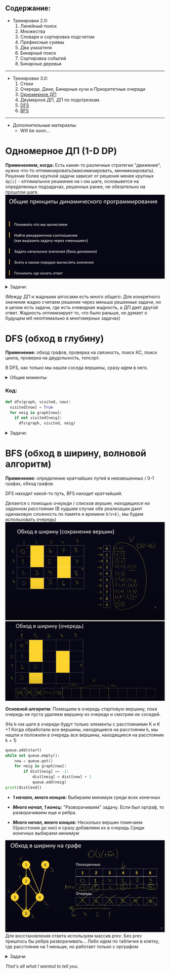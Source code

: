 ## Содержание:
* Тренировки 2.0:
  1. Линейный поиск
  2. Множества
  3. Словари и сортировка подсчетом
  4. Префиксные суммы
  5. Два указателя
  6. Бинарный поиск
  7. Сортировка событий
  8. Бинарные деревья
___
* Тренировки 3.0:
  1. Стеки
  2. Очереди, Деки, Бинарные кучи и Приоритетные очереди 
  3. [Одномерное ДП](#одномерное-дп-1-d-dp)
  4. Двумерное ДП, ДП по подотрезкам
  5. [DFS](#dfs-обход-в-глубину)
  6. [BFS](#bfs-обход-в-ширину-волновой-алгоритм)
___
* Дополнительные материалы:
  * Will be soon...

# Одномерное ДП (1-D DP)
**Примененяем, когда:** Есть какие-то различные стратегии "движения", нужно что-то оптимизировать(максимизировать, минимизировать).
Решение более крупной задачи зависит от решения менее крупных
`dp[i]` - оптимальное решеиние на i-ом шаге, основывется на определенных подзадачах, решенных ранее, не обязательно на прошлом шаге.
![](/img/dp1.jpg)

<details>
<summary>Задачи:</summary>

### Ступеньки со стоимостью с восстановлением пути
![](/img/dp2.jpg)
Классика.\
**Переход**: `dp[i] = cost[i] + max(dp[i - 1], dp[i - 2])` (на ступень i можем попасть только из ступеней `i - 1`, `i - 2`, для которых оптимальное значение вычислено)\
**База**: `dp[0] = 0, dp[1] = cost[1]`\
**Ответ** в dp[n].
**Восстановление:** с помощью массива prev, либо идти с конца и смотреть: на последней ступеньке у нас 55, получили 10, значит ищем ступеньку с суммой 45 итд.\
**Сложность:** `O(N)`

### Наибольшая возрастающая подпоследовательность (НВП, LIS):
![](/img/dp3.jpg)
![](/img/dp4.jpg)
**Идея:** Для очередного числа перебираем все предыдущие числа, выделяем среди них все, к которым можем приписать текущее, и выбираем среди этих чисел то, у которого `dp[]`, то есть длина подпоследовательности, максимальая
Так, для каждой позиции запомним, какая самая длинная
последовательность заканчивается в ней. \
**БАЗА:** `dp[0]` = 0\
**Ответ** - индекс, при котором `dp` максимально\
**Сложность:** `O(N**2)`

TODO:
![](/img/dp5.jpg)

### Покупка билетов:
![](/img/dp6.jpg)
![](/img/dp7.jpg)
База нужна для dp[0], dp[1], dp[2]
Если заполнили виртуальными людьми, базу можно не прописывать.

<details>

```py
n = int(input())
a = [0] * n
b = [0] * n
c = [0] * n

for i in range(n):
    a[i], b[i], c[i] = map(int, input().split())

INF = 5001
dp = [INF] * (n + 1)

dp[0] = 0
dp[1] = a[0]
if n > 1:
    dp[2] = min(dp[1] + a[1], b[0])

for i in range(3, n + 1):
    dp[i] = min(dp[i - 1] + a[i - 1], dp[i - 2] + b[i - 2], dp[i - 3] + c[i - 3])

print(dp[n])
```
</details>


### Гвоздики (№25)
Требуется соединить некоторые пары гвоздиков ниточками так, чтобы к каждому гвоздику была привязана хотя бы одна ниточка, а суммарная длина всех ниточек была минимальна.\
В первой строке входных данных записано число N — количество гвоздиков (2 ≤ N ≤ 100). В следующей строке заданы N чисел — координаты всех гвоздиков (неотрицательные целые числа, не превосходящие 10000).\
Выведите единственное число — минимальную суммарную длину всех ниточек.

**База:**
`dp[0] = dp[1] = 0`\
`dp[2] = a[1] - a[0]`\
`dp[3] = a[2] - a[0]`

**ИДЕЯ:**
`dp[i]` - минимальная длина всех ниточек такая, что к каждому из i гвоздиков привязана хотя бы одна ниточка.
Если количество гвоздиков четное, **соединяем последний с предпоследним**, а i - 1 не соединяем с i - 2.
Если количество нечетное, то **соединяем поледний с предпоследним** и выбираем, что лучше:
+ не соединить i - 1 и i - 2 (используем `dp[i - 2]`)
+ соединить i - 1 с i - 2, не соединить i - 2 с i - 2 (используем `dp[i - 1]`)

(По сути смотрим, что короче: `a[i - 1] - a[i - 2]` или `a[i - 2] - a[i - 3]` - помчены зеленым на рисунке)
![](/img/dp8.jpg)

**Переход:** `dp[i] = min(dp[i - 1], dp[i - 2]) + a[i - 1] - a[i - 2]`\
**Сложность:** `O(N)`

### Три единицы подряд (№21)
По данному числу N определите количество последовательностей из нулей и единиц длины N, в которых никакие три единицы не стоят рядом.

**ИДЕЯ:**
dp[i] - количество последовательностей из 0 и 1 длины `i`, в которых никакие три единицы не стоят рядом.
Рассмотрим послдовательность длины `i`. Она могла получиться из последовательностей длиной `i - 1`: приписыванием 0, длиной `i - 2`: приписыванием 01, длиной `i - 3`: приписыванием 011. Так мы рассмотрим все варианты, которые между собой не пересекаются (Всего 8 вариантов окончаний).
Мы как бы строим последовательность.

![](/img/dp9.jpg)
**База:**
`dp[0] = 1, dp[1] = 2, dp[2] = 4`

**Переход:**
`dp[i] = dp[i - 1] + dp[i - 2] + dp[i - 3]`

**Сложность:** `O(N)`

</details>


(Между ДП и жадными алгосами есть много общего:
Для конкретного значения жадно считаем решение через меньше решенные задачи, но в целом есть задачи, где есть очевидная жадность, а ДП дает другой ответ.
Жадность оптимизирует то, что было раньше, не думает о будущем
мб неоптимально в многомерных задачах)


# DFS (обход в глубину)
**Применение:** обход графов, проверка на связность, поиск КС, поиск цикла, проверка на двудольность, топсорт.

В DFS, как только мы нашли соседа вершины, сразу идем в него.

<details>
<summary>Общие моменты:</summary>

**Дерево** - связный (сущ. пусть от каждой вершины до каждой) ациклический граф, `кол-во ребер = кол-во вершин - 1`.

**Полный граф** - каждая вершина соединена с каждой, количество ребер = `V(V - 1).`

**Двудольный граф** - все вершины можно разложить по 2 долям, и ребра будут только между вершинами из разных долей

**Планарный** - граф, который можно изобразить на плоскости(чтобы ребра не пересеклись)

**Графы,** в которых кол-во ребер сильно меньше V^2 наз. **разрежеными** (V^3/2. Если меньше, то точно не подходит матрица смежности за исключением очень маленьких задач)\
Основные **способы хранения** графов в задачах:
1) Матрица смежности - `O(V^2)` памяти и времени  
2) Список смежности - `O(V + E)` памяти и времени

Почти всегда в задачах нужно уметь по номеру вершины определить номера всех ее соседей.
Порядок обработки обычно не имеет значения.

**КС** - (максимальное по включению) подмножество вершин и ребер их соединяющих, внутри которого можно дойти от каждой вершины до каждой и его нельзя расширить (нельзя добавить вершины) 
**КС и Связность** только для НЕОРГРАФА.\
</details>

### Код:
```py
def dfs(graph, visited, now):
  visited[now] = True
  for neig in graph[now]:
    if not visited[neig]:
      dfs(graph, visited, neig)
```
<details>
<summary>Задачи:</summary>

---

### Проверка на связность -  запускаем DFS и считаем кол-во вершин
 
 В этой и дальнейших задачах граф может иметь несколько компонент связности, поэтому чтобы пройтись по всем вершинам, перебираем все вершины:
 ```py
 for i in range(1, n + 1):
        if not visited[i]:
            dfs(graph, visited, i)
 ```
---

### Поиск цикла

***Идея*** - пометка в белый, серый, черный\
В момент запуска DFS в стеке находятся вершины, обязательно лежащие на каком-то ПУТИ. Если метить их в 3 цвета, то все вершины, лежащие на этом пути(и никакие другие) будут помечены серым.\
Черным метим вершину, когда посетили всех соседей, т.е. все достижимые вершины просмотрены. Для всех вершин, которые из нее достижимы, цикла нет, и когда мы находим новый путь в черную вершину, от этого гарантированно цикла не образуется


(в неорграфе надо таскать с собой номер предка и игнорировать покраску предка серым. Если придем до предка серого каким-то другим путем, то цикл будет.)

 ---

### Проверка на двудольность

Запускаем DFS, метим цветом 1, смотрим, чтобы не было соседей, помеченных цветом 1, если так, то метим соседа цветом 2 и делаем DFS от него
И тд.\
(Имеет смысл только для неорграфа)

Раскраска - проверка на отсутствие циклов нечетной длины(В DFS всего V откатов)

### Топологическая сортировка (перенумерация вершин таким образом, чтобы все ребра вели из вершин с меньшим номером в вершины с большим.)

**Реализация с помощью DFS**\
Когда мы выходим из очередной вершины, значит все достижимые из нас уже обработаны. Будем выписывать номер вершины на выходе из DFS, метим ее черной, поднимаемся вверх. Таким образом кладем в массив по порядку черные вершины

Можем выписать не все вершины, поэтому идем for...

Когда мы выписывали вершины, все достижимые из нее (или те, которые можно было обработать) гарантированно находились левее нее в этом списке. 
Поэтому если развернуть список, то все достижимые будут находиться правее, что нам и надо

Все ребра идут слева направо\
Пометки не нужны, если топ сорт существует. Если же надо проверить, что ее нет (то есть существует цикл), тогда есть смысл использовать их.

**Наивный алгоритм:**
На каждом шаге удаляем вершину, у которой входящая степень 0, а так же все ее исходящие ребра
Если на очередном шаге оказалось, что нет такой вершины (когда есть цикл. зависимость)(на рис. у всех вершин вх. степень 1), то не можем построить топ. сорт.

**Хорошая реализация:**
1) поддерживать счетчик входящих ребер(можно сделать на этапе считывания графа)
2) линейным поиском ищем вершину с 0 вх. степенью
3) удаляем вершину и исходящие ребра:
 степень дост. врешин уменьшаем на 1
повтор

Сложность O(V^2 + E), тк на каждом шаге удаляется 1 вершина, на каждом шаге лин поиск "0" вершины, в сумме удалений всего E, если хранить граф списком смежности.\
В норм. графах E < V^2 => O(V^2)\
Можно лин. поиск заменить на кучу со словарем, чтобы менять ключи
либо сорт. подсчетом - хранить для каждой возможной степени вершин какие вершины имеют такую степень
Можно довести до O(V+E)
E > V в норм графах => O(E)
Но будет большая константа

</details>


# BFS (обход в ширину, волновой алгоритм)
**Применение:** определение кратчайших путей в невзвешенных / 0-1 графах, обход графов.

DFS находит какой-то путь, BFS находит кратчайший.

Делается с помощью *очереди* / *списков вершин, находящихся на заданном расстоянии*
(В худшем случае обе реализации дают одинаковую сложность по памяти и времени `O(V+E)`, мы будем использовать очередь)
![bfs1](/img/bfs1.jpg)
![bfs1](/img/bfs2.jpg)

**Основной алгоритм:** Помещаем в очередь стартовую вершину, пока очередь не пуста удаляем вершину из очереди и смотрим ее соседей.


(На k-ом шаге в очереди будут только элементы с расстояниями K и K +1
Когда обработали все вершины, находящиеся на расстоянии k, мы нашли и положили в очередь все вершины, находящиеся на расстоянии k + 1)
```py
queue.add(start)
while not queue.empty():
    now = queue.get()
    for neig in graph[now]:
        if dist[neig] == -1:
            dist[neig] = dist[now] + 1
            queue.add(neig)
print(dist[end])
```

+ ***1 начало, много концов:***
Выбираем минимум среди всех конечных

+ ***Много начал, 1 конец:***
"Разворачиваем" задачу. Если был орграф, то разворачиваем еще и ребра. 

+ ***Много начал, много концов:***
Несколько вершин помечаем 0(расстоние до них) и сразу добавляем их в очередь
Среди конечных выбираем минимум

![bfs3](/img/bfs3.jpg)
Для восстановления ответа используем массив *prev*. Без prev пришлось бы ребра разворачивать...
Либо идем по табличке в клетку, где расстояние на 1 меньше, но работает только с орграфом

<details>
<summary>Задачи</summary>

### 1. Для каждой вершины(ребра) графа определить, находится ли это вершина(ребро) на каком - либо кратчайшем пути от А до B.

**Вершины:**

*Неорграф:*
Делаем 2 обхода в ширину: от A в B и от B в A. `Расстояние от A до вершины + От B до вершины = длине кратчайшего пути` => вершина лежит на пути

*Орграф:*
Разворачиваем ребра перед вторым обходом.

![bfs4](/img/bfs4.jpg)
**Ребра:**

Если оба конца лежат на кратчайшем пути, то лежит, но нужна проверка:
1) `различны расстояния для A`
2) `x + y = k - 1`, где
x - расст от A до начала ребра, y - расст от конца ребра до B
тк должны быть на пути k - 1 ребро + 1 наше, которое мы проверяем

Аккуратно с ориентированными ребрами


---

### 2. Кратчайший путь в очень большом графе (например, соцсети)
![bfs5](/img/bfs5.jpg)

**АЛГОРИТМ:**
Найдем все вершины, находящиеся на расстоянии 1 от A, 1 от B. Если пересечение этих 2 множеств не пусто, есть путь, иначе делаем еще по шагу.
Как только пересечение не пусто - можем построить цепочку.
Восстанавливаем левую часть пути от текущей вершины(любая, которая в пересечении) , правую часть от вершины до конца, склеиваем и получаем полный кратчайший путь

Этот способ в ряде случаев для очень больших графов позволяет быстро находить кратчайший путь. (Не факт, что два BFS дойдут до O(V), до некоторых вершин можем вообще не дойти).
Но это имеет смысл, только если очень большой граф и медленный способ получения соседей, когда попытка запустить обычный обход в ширину быстро достигает (шагов за 6, например) V. Здесь же есть шанс, что не придется даже хранить весь граф (напр., соцсети).

(В случае полного графа решение не за const, а за размер размер графа - надо как-то считать в память его. Чтобы проверить, что граф полный - надо посмотреть на все вершины, все ребра и что-то предпринять)
___
### 3. Граф состояний
![bfs6](/img/bfs6.jpg)

<details>
<summary>До конца не понял, но вот записи:</summary>
Есть 2 машинки, надо поменять их местами.\
Эл. действие - переезд 1-ой машинки\
Состояние - пара из позиций 2 машин\
Для этого графа ребра в явном виде строить не нужно.\
Поиск соседей не обязательно делается за счет того, что мы перебираем ребра в текущем графе, мы перебираем в исходном графе такие ребра
Можно объединить 2 идеи и поиск делать так, как в большом графе, тк нам нужно попасть в 1 состояние, а не во все.

Будет порядка V^2, (вообще V^2 - V) вершин и V^3 ребер(оценка очень сверху), тк каждую из 2 машинок можно подвинуть в худшем случае в любую вершину, те сделать 2V ребер (граф полный). 
Кажется, точнее - VE

Далее - BFS - сложность - кол-во вершин  + кол-во ребер в графе состояний

Чтобы не двигаться назад - ставим пометку - расстояние. У соседа меньше => не идем в него
</details>

___

### 4. Кратчайший путь на 0-1 графе
![bfs7](/img/bfs7.jpg)
**Реализация на списке вершин, находящихся на заданном расстоянии**:
Добавляем стартовую вершину, далее смотрит соседей. Когда все соседи рассмотрены, вычеркиваем текущую вершину, смотрим соседей у следующей в текущем списке.

Ключевая идея - можем добавлять вершину в тот же список, из следующего списка можно не удалять
Критерий того, что вершина обработана - номер списка, в котором он а находится, не совпадает с кратчайшим расстоянием до нее

Кажется, легче использовать очередь и смотреть массив `dist[]`.
Восстановление ответа - так же, как в обычном BFS. 

Можно реализовать на деке (по сути очередь на 2 стеках):
в первой половине дека находятся вершины на расст. k-1, во второй половине - на расст k.\
Берем вершину слева, смотрим каждого соседа: если он на расстоянии 0, добавляем его в начало дека, если на расстоянии 1 еще не помеченый: помечаем числами, равными кратчайшему расстоянию, кладем в конец дека.

Обработана раньше или нет? - берем из дека и смотрим. (Придется хранить массив visited, либо прямо в деке хранить кратчайшее расстояние, как мы это делали с помощью индекса массива вершин, находящихся на заданном расстоянии)

---

### 5. Кратчайший путь на 0-k графе
![bfs8](/img/bfs8.jpg)
**Пример:** вершины - перекрестки, ребра - дороги

**Алгоритм:** Почти то же самое, что и 0-1 граф. 
Критерий того, что мы достигли всего - все ячейки массива после последней обработанной пусты.

Можем иметь очень много пустых списков (В худшем случае надо (V - 1) K) => храним номера непустых списков с помощью кучи минимумов.

Если кладем сами вершины в кучу, получаем алгоритм Дейкстры.

### Метро (№40)
+ Либо 0-1 граф, но тогда надо как-то станции, находящихся одновременно на нескольких линий, различать и ранить отдельно (например , станция 3А и 3Б)
+ Проще сделать bfs с несколькими началами и концами в графе, где вершины - это линии, веса всех ребер 1.
И там, и там, придетсф пересекать множества, что даст уже O(V^2)

</details>

*That's all what I wanted to tell you.*







   
   










